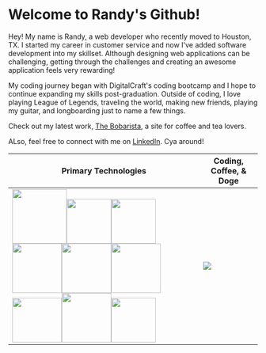 # Welcome to Randy's Github!

Hey! My name is Randy, a web developer who recently moved to Houston, TX. I started my career in customer service and now I've added software development into my skillset. Although designing web applications can be challenging, getting through the challenges and creating an awesome application feels very rewarding!

My coding journey began with DigitalCraft's coding bootcamp and I hope to continue expanding my skills post-graduation. Outside of coding, I love playing League of Legends, traveling the world, making new friends, playing my guitar, and longboarding just to name a few things.

Check out my latest work, [The Bobarista](https://randychong.github.io/bobarista/), a site for coffee and tea lovers.

ALso, feel free to connect with me on [LinkedIn](https://randychong.github.io/bobarista/). Cya around!

Primary Technologies | Coding, Coffee, & Doge
------------ | -------------
<img src="https://user-images.githubusercontent.com/80119466/121764086-c331df80-cb06-11eb-98e6-5754ef975719.png" height="110px"></img><img src="https://user-images.githubusercontent.com/80119466/121764087-c5943980-cb06-11eb-96ad-97b4604da4b7.png" height="90px"></img><img src="https://user-images.githubusercontent.com/80119466/121763976-b1037180-cb05-11eb-9d68-c2c2f576f2be.png" height="90px"></img><img src="https://user-images.githubusercontent.com/80119466/121763980-b2cd3500-cb05-11eb-98ee-5d39194221e8.png" height="100px"></img><img src="https://user-images.githubusercontent.com/80119466/121763981-b3fe6200-cb05-11eb-91cc-a822fd294ed8.png" height="100px"></img><img src="https://user-images.githubusercontent.com/80119466/121764081-bf9e5880-cb06-11eb-8a81-22f9b4ccb35a.png" height="100px"></img><img src="https://user-images.githubusercontent.com/80119466/121764091-c9c05700-cb06-11eb-8128-b59d4dbbbca3.png" height="90px" width="100px"></img><img src="https://user-images.githubusercontent.com/80119466/121764093-ccbb4780-cb06-11eb-8dee-296563cc32c7.png" height="100px" width="100px"></img><img src="https://user-images.githubusercontent.com/80119466/121764094-cf1da180-cb06-11eb-9626-8fcf3cd904ad.png" height="90px"></img> | <img src="https://media.giphy.com/media/kD4pknHevDUQNOTSbl/giphy.gif"></img>
